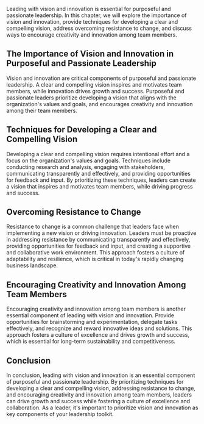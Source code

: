 
Leading with vision and innovation is essential for purposeful and passionate leadership. In this chapter, we will explore the importance of vision and innovation, provide techniques for developing a clear and compelling vision, address overcoming resistance to change, and discuss ways to encourage creativity and innovation among team members.

The Importance of Vision and Innovation in Purposeful and Passionate Leadership
-------------------------------------------------------------------------------

Vision and innovation are critical components of purposeful and passionate leadership. A clear and compelling vision inspires and motivates team members, while innovation drives growth and success. Purposeful and passionate leaders prioritize developing a vision that aligns with the organization's values and goals, and encourages creativity and innovation among their team members.

Techniques for Developing a Clear and Compelling Vision
-------------------------------------------------------

Developing a clear and compelling vision requires intentional effort and a focus on the organization's values and goals. Techniques include conducting research and analysis, engaging with stakeholders, communicating transparently and effectively, and providing opportunities for feedback and input. By prioritizing these techniques, leaders can create a vision that inspires and motivates team members, while driving progress and success.

Overcoming Resistance to Change
-------------------------------

Resistance to change is a common challenge that leaders face when implementing a new vision or driving innovation. Leaders must be proactive in addressing resistance by communicating transparently and effectively, providing opportunities for feedback and input, and creating a supportive and collaborative work environment. This approach fosters a culture of adaptability and resilience, which is critical in today's rapidly changing business landscape.

Encouraging Creativity and Innovation Among Team Members
--------------------------------------------------------

Encouraging creativity and innovation among team members is another essential component of leading with vision and innovation. Provide opportunities for brainstorming and experimentation, delegate tasks effectively, and recognize and reward innovative ideas and solutions. This approach fosters a culture of excellence and drives growth and success, which is essential for long-term sustainability and competitiveness.

Conclusion
----------

In conclusion, leading with vision and innovation is an essential component of purposeful and passionate leadership. By prioritizing techniques for developing a clear and compelling vision, addressing resistance to change, and encouraging creativity and innovation among team members, leaders can drive growth and success while fostering a culture of excellence and collaboration. As a leader, it's important to prioritize vision and innovation as key components of your leadership toolkit.
